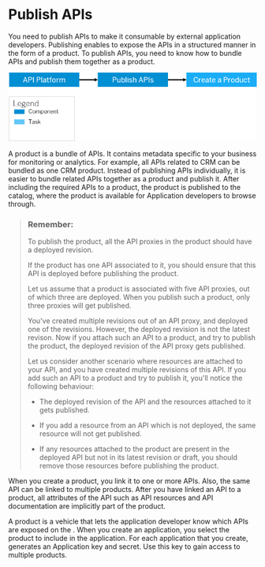 <!-- loio75a4a11ed5294ec89b69fb40dba36308 -->

# Publish APIs

You need to publish APIs to make it consumable by external application developers. Publishing enables to expose the APIs in a structured manner in the form of a product. To publish APIs, you need to know how to bundle APIs and publish them together as a product.



![](images/publish_api_20592af.png)

A product is a bundle of APIs. It contains metadata specific to your business for monitoring or analytics. For example, all APIs related to CRM can be bundled as one CRM product. Instead of publishing APIs individually, it is easier to bundle related APIs together as a product and publish it. After including the required APIs to a product, the product is published to the catalog, where the product is available for Application developers to browse through.

> ### Remember:  
> To publish the product, all the API proxies in the product should have a deployed revision.
> 
> If the product has one API associated to it, you should ensure that this API is deployed before publishing the product.
> 
> Let us assume that a product is associated with five API proxies, out of which three are deployed. When you publish such a product, only three proxies will get published.
> 
> You've created multiple revisions out of an API proxy, and deployed one of the revisions. However, the deployed revision is not the latest revison. Now if you attach such an API to a product, and try to publish the product, the deployed revision of the API proxy gets published.
> 
> Let us consider another scenario where resources are attached to your API, and you have created multiple revisions of this API. If you add such an API to a product and try to publish it, you'll notice the following behaviour:
> 
> -   The deployed revision of the API and the resources attached to it gets published.
> 
> -   If you add a resource from an API which is not deployed, the same resource will not get published.
> 
> -   If any resources attached to the product are present in the deployed API but not in its latest revision or draft, you should remove those resources before publishing the product.

When you create a product, you link it to one or more APIs. Also, the same API can be linked to multiple products. After you have linked an API to a product, all attributes of the API such as API resources and API documentation are implicitly part of the product.

A product is a vehicle that lets the application developer know which APIs are exposed on the . When you create an application, you select the product to include in the application. For each application that you create, generates an Application key and secret. Use this key to gain access to multiple products.

